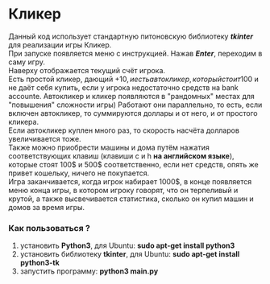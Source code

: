# Кликер
Данный код использует стандартную питоновскую библиотеку ***tkinter*** для реализации игры Кликер.  
При запуске появляется меню с инструкцией. Нажав ***Enter***, переходим в саму игру.  
Наверху отображается текущий счёт игрока.  
Есть простой кликер, дающий +10$, и есть автокликер, который стоит 100$ и не даёт себя купить, если у игрока недостаточно средств на bank accountе.   Автокликер и кликер появляются в "рандомных" местах для "повышения" сложности игры) Работают они параллельно, то есть, если включен автокликер, то суммируются доллары и от него, и от простого кликера.  
Если автокликер куплен много раз, то скорость насчёта долларов увеличивается тоже.  
Также можно приобрести машины и дома путём нажатия соответствующих клавиш (клавиши c и h **на английском языке**), которые стоят 100$ и 500$ соответственно, если нет средств, опять же привет кошельку, ничего не покупается.   
Игра заканчивается, когда игрок набирает 1000$, в конце появляется меню конца игры, в котором игроку говорят, что он терпеливый и крутой, а также высвечивается статистика, сколько он купил машин и домов за время игры.  


### Как пользоваться ? ### 
1) установить **Python3**, для Ubuntu: **sudo apt-get install python3**
2) установить библиотеку **tkinter**, для Ubuntu: **sudo apt-get install python3-tk**
3) запустить программу: **python3 main.py**
